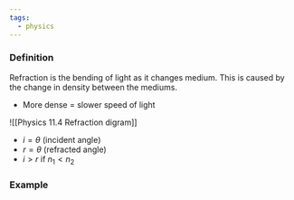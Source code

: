 ```yaml
---
tags:
  - physics
---
```

### Definition
Refraction is the bending of light as it changes medium.
This is caused by the change in density between the mediums. 

- More dense = slower speed of light

![[Physics 11.4 Refraction digram]]

- $i = \theta$ (incident angle)
- $r = \theta$ (refracted angle)
- $i > r$ if $n_1 < n_2$

### Example 



 


